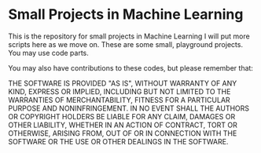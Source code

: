 # Small Projects in Machine Learning

This is the repository for small projects in Machine Learning
I will put more scripts here as we move on.
These are some small, playground projects. You may use code parts.


You may also have contributions to these codes, but please remember that:

THE SOFTWARE IS PROVIDED "AS IS", WITHOUT WARRANTY OF ANY KIND, EXPRESS OR
IMPLIED, INCLUDING BUT NOT LIMITED TO THE WARRANTIES OF MERCHANTABILITY,
FITNESS FOR A PARTICULAR PURPOSE AND NONINFRINGEMENT. IN NO EVENT SHALL THE
AUTHORS OR COPYRIGHT HOLDERS BE LIABLE FOR ANY CLAIM, DAMAGES OR OTHER
LIABILITY, WHETHER IN AN ACTION OF CONTRACT, TORT OR OTHERWISE, ARISING FROM,
OUT OF OR IN CONNECTION WITH THE SOFTWARE OR THE USE OR OTHER DEALINGS IN
THE SOFTWARE.
